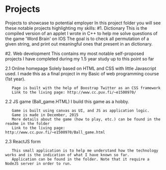 # Projects
Projects to showcase to potential employer
In this project folder you will see these notable projects highlighting my skills:
#1. Dictionary
   This is the compiled version of an applet I wrote in C++ to help me solve questions of the game 'Word Brain' on IOS
   The goal is to check all permutation of a given string, and print out meaningful ones that present in an dictionary.

#2. Web development
   This contains my most notable self-proposed projects I have completed during my 1.5 year study up to this point so far
   
   2.1 Online homepage
       Solely based on HTML and CSS with little Javascript used. I made this as a final project in my Basic of web programming course (1st year).
       
       Page is built with the help of Boostrap Twitter as an CSS framework
       Link to the living page: http://www.cc.puv.fi/~e1500970/
   
   2.2 JS game (Ball_game.HTML)
       I build this game as a hobby.
       
       Game is built using canvas as UI, and JS as application logic.
       Game is made in December, 2015
       More details about the game (how to play, etc.) can be found in the readme in the folder
       Link to the living page: http://www.cc.puv.fi/~e1500970/Ball_game.html
       
   2.3 ReactJS form
       
       This small application is to help me understand how the technology works and is the indication of what I have known so far.
       Application can be found in the folder. Note that it require a NodeJS server in order to run.
